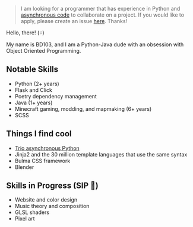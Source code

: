 > I am looking for a programmer that has experience in Python and [asynchronous code](https://trio.readthedocs.io/en/stable/) to collaborate on a project.
> If you would like to apply, please create an issue [here](https://github.com/BD103/BD103/issues).
> Thanks!

Hello, there! (⍤)

My name is BD103, and I am a Python-Java dude with an obsession with Object Oriented Programming.

## Notable Skills

- Python (2+ years)
- Flask and Click
- Poetry dependency management
- Java (1+ years)
- Minecraft gaming, modding, and mapmaking (6+ years)
- SCSS

## Things I find cool

- [Trio asynchronous Python](https://github.com/python-trio/trio)
- Jinja2 and the 30 million template languages that use the same syntax
- Bulma CSS framework
- Blender

## Skills in Progress (SIP 🥤)

- Website and color design
- Music theory and composition
- GLSL shaders
- Pixel art
